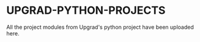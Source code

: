 # UPGRAD-PYTHON-PROJECTS
All the project modules from Upgrad's python project have been uploaded here.
